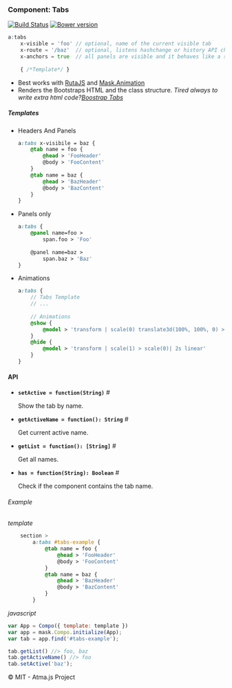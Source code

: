 ### Component: Tabs
[![Build Status](https://travis-ci.org/atmajs/compo-tabs.png?branch=master)](https://travis-ci.org/atmajs/compo-tabs)
[![Bower version](https://badge.fury.io/bo/compo-tabs.svg)](http://badge.fury.io/bo/compo-tabs)

```scss
a:tabs
	x-visible = 'foo' // optional, name of the current visible tab 
	x-route = '/baz'  // optional, listens hashchange or history API changes 
	x-anchors = true  // all panels are visible and it behaves like a scrollspy
	
	{ /*Template*/ }
```

- Best works with [RutaJS](https://github.com/atmajs/ruta) and [Mask.Animation](https://github.com/atmajs/mask-animation)
- Renders the Bootstraps HTML and the class structure.
_Tired always to write extra html code?[Boostrap Tabs](http://getbootstrap.com/javascript/#tabs-usage)_

##### Templates
- Headers And Panels

	```scss
	a:tabs x-visibile = baz {
		@tab name = foo {
			@head > 'FooHeader'
			@body > 'FooContent' 
		}
		@tab name = baz {
			@head > 'BazHeader'
			@body > 'BazContent' 
		}
	}
	```
	
- Panels only

	```scss
	a:tabs {
		@panel name=foo >
			span.foo > 'Foo'
		
		@panel name=baz >
			span.baz > 'Baz'
	}
	```
	
- Animations

	```scss
	a:tabs {
		// Tabs Template
		// ...
		
		// Animations
		@show {
			@model > 'transform | scale(0) translate3d(100%, 100%, 0) > scale(1) translate3d(0, 0, 0) | 2s linear'
		}
		@hide {
			@model > 'transform | scale(1) > scale(0)| 2s linear'
		}
	}
	```
	
#### API

- **`setActive = function(String)`** <a name='setActive'>#</a>
	
	Show the tab by name.
	
- **`getActiveName = function(): String`** <a name='getActiveName'>#</a>
	
	Get current active name.

- **`getList = function(): [String]`** <a name='getList'>#</a>

	Get all names.
	
- **`has = function(String): Boolean`** <a name='has'>#</a>

	Check if the component contains the tab name.


###### Example
_template_
```scss
	section >
		a:tabs #tabs-example {
			@tab name = foo {
				@head > 'FooHeader'
				@body > 'FooContent' 
			}
			@tab name = baz {
				@head > 'BazHeader'
				@body > 'BazContent' 
			}
		}
```
_javascript_
```javascript
var App = Compo({ template: template })
var app = mask.Compo.initialize(App);
var tab = app.find('#tabs-example');

tab.getList() //> foo, baz
tab.getActiveName() //> foo
tab.setActive('baz');
```


:copyright: MIT - Atma.js Project